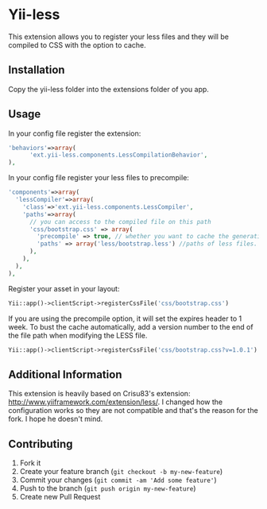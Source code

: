 Yii-less
========

This extension allows you to register your less files and they will be compiled to CSS with the option to cache.

Installation
------------

Copy the yii-less folder into the extensions folder of you app.

Usage
----

In your config file register the extension:
```php
'behaviors'=>array(
      'ext.yii-less.components.LessCompilationBehavior',
),
```
In your config file register your less files to precompile:
```php
'components'=>array(
  'lessCompiler'=>array(
    'class'=>'ext.yii-less.components.LessCompiler',
    'paths'=>array(
      // you can access to the compiled file on this path
      'css/bootstrap.css' => array(
        'precompile' => true, // whether you want to cache the generation
        'paths' => array('less/bootstrap.less') //paths of less files. you can specify multiple files.
      ),
    ),
  ),
),
```
Register your asset in your layout:
```php
Yii::app()->clientScript->registerCssFile('css/bootstrap.css')
```
If you are using the precompile option, it will set the expires header to 1 week. To bust the cache automatically, add a version number to the end of the file path when modifying the LESS file. 

```php
Yii::app()->clientScript->registerCssFile('css/bootstrap.css?v=1.0.1')
``` 
Additional Information
----------------------
This extension is heavily based on Crisu83's extension: http://www.yiiframework.com/extension/less/.
I changed how the configuration works so they are not compatible and that's the reason for the fork. I hope he doesn't mind.

Contributing
------------
1. Fork it
2. Create your feature branch (`git checkout -b my-new-feature`)
3. Commit your changes (`git commit -am 'Add some feature'`)
4. Push to the branch (`git push origin my-new-feature`)
5. Create new Pull Request